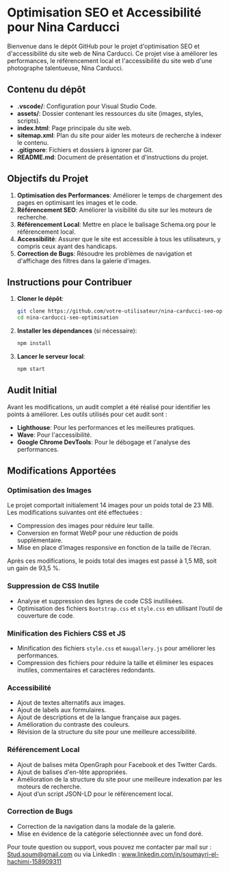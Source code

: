# Optimisation SEO et Accessibilité pour Nina Carducci

Bienvenue dans le dépôt GitHub pour le projet d'optimisation SEO et d'accessibilité du site web de Nina Carducci. Ce projet vise à améliorer les performances, le référencement local et l'accessibilité du site web d'une photographe talentueuse, Nina Carducci.

## Contenu du dépôt

- **.vscode/**: Configuration pour Visual Studio Code.
- **assets/**: Dossier contenant les ressources du site (images, styles, scripts).
- **index.html**: Page principale du site web.
- **sitemap.xml**: Plan du site pour aider les moteurs de recherche à indexer le contenu.
- **.gitignore**: Fichiers et dossiers à ignorer par Git.
- **README.md**: Document de présentation et d'instructions du projet.

## Objectifs du Projet

1. **Optimisation des Performances**: Améliorer le temps de chargement des pages en optimisant les images et le code.
2. **Référencement SEO**: Améliorer la visibilité du site sur les moteurs de recherche.
3. **Référencement Local**: Mettre en place le balisage Schema.org pour le référencement local.
4. **Accessibilité**: Assurer que le site est accessible à tous les utilisateurs, y compris ceux ayant des handicaps.
5. **Correction de Bugs**: Résoudre les problèmes de navigation et d'affichage des filtres dans la galerie d'images.

## Instructions pour Contribuer

1. **Cloner le dépôt**:
    ```bash
    git clone https://github.com/votre-utilisateur/nina-carducci-seo-optimisation.git
    cd nina-carducci-seo-optimisation
    ```

2. **Installer les dépendances** (si nécessaire):
    ```bash
    npm install
    ```

3. **Lancer le serveur local**:
    ```bash
    npm start
    ```

## Audit Initial

Avant les modifications, un audit complet a été réalisé pour identifier les points à améliorer. Les outils utilisés pour cet audit sont :

- **Lighthouse**: Pour les performances et les meilleures pratiques.
- **Wave**: Pour l'accessibilité.
- **Google Chrome DevTools**: Pour le débogage et l'analyse des performances.

## Modifications Apportées

### Optimisation des Images

Le projet comportait initialement 14 images pour un poids total de 23 MB. Les modifications suivantes ont été effectuées :

- Compression des images pour réduire leur taille.
- Conversion en format WebP pour une réduction de poids supplémentaire.
- Mise en place d’images responsive en fonction de la taille de l’écran.

Après ces modifications, le poids total des images est passé à 1,5 MB, soit un gain de 93,5 %.

### Suppression de CSS Inutile

- Analyse et suppression des lignes de code CSS inutilisées.
- Optimisation des fichiers `Bootstrap.css` et `style.css` en utilisant l’outil de couverture de code.

### Minification des Fichiers CSS et JS

- Minification des fichiers `style.css` et `maugallery.js` pour améliorer les performances.
- Compression des fichiers pour réduire la taille et éliminer les espaces inutiles, commentaires et caractères redondants.

### Accessibilité

- Ajout de textes alternatifs aux images.
- Ajout de labels aux formulaires.
- Ajout de descriptions et de la langue française aux pages.
- Amélioration du contraste des couleurs.
- Révision de la structure du site pour une meilleure accessibilité.

### Référencement Local

- Ajout de balises méta OpenGraph pour Facebook et des Twitter Cards.
- Ajout de balises d'en-tête appropriées.
- Amélioration de la structure du site pour une meilleure indexation par les moteurs de recherche.
- Ajout d’un script JSON-LD pour le référencement local.

### Correction de Bugs

- Correction de la navigation dans la modale de la galerie.
- Mise en évidence de la catégorie sélectionnée avec un fond doré.


Pour toute question ou support, vous pouvez me contacter par mail sur : Stud.soum@gmail.com ou via LinkedIn : www.linkedin.com/in/soumayri-el-hachimi-158909311

